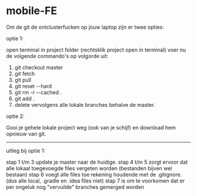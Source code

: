 # mobile-FE


Om de git de ontclusterfucken op jouw laptop zijn er twee opties:

optie 1:

open terminal in project folder (rechtsklik project open in terminal)
voer nu de volgende commando's op volgorde uit:

  1.  git checkout master
  2.  git fetch
  3.  git pull
  4.  git reset --hard
  5.  git rm -r --cached .
  6.  git add .
  7.  delete vervolgens alle lokale branches behalve de master.





optie 2:

Gooi je gehele lokale project weg (ook van je schijf) en download hem opnieuw van git.

-------------------
uitleg bij optie 1:

stap 1 t/m 3  update je master naar de huidige.
stap 4 t/m 5  zorgt ervoor dat alle lokaal toegevoegde files vergeten worden (bestanden bijven wel bestaan)
stap 6        voegt alle files toe rekening houdende met de .gitignore. (dus alle local, .gradle en .idea files niet)
stap 7        is om te voorkomen dat er per ongeluk nog "vervuilde" branches gemerged worden
